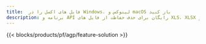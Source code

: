```yaml
---
title:  فایل های اکسل را در Windows، لینوکس و macOS باز کنید
description: برنامه و API رایگان برای حذف حفاظت از فایل های XLS، XLSX و ODS
---
```

{{< blocks/products/pf/agp/feature-solution >}} 

